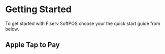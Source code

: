 # Getting Started

To get started with Fiserv SoftPOS choose your the quick start guide from below.
 
## Apple Tap to Pay

<!-- type: row -->

<!-- type: card
title: Quickstart guide for the iPhone SDK by Fiserv
description: This Package is an SDK that facilitates enabling Apple's Tap To Pay on iPhone functionality in your own app. With just a bit of configuration and a few lines of code, your iPhone app will be able to securely accept contactless payments on a supported iPhone without any additional hardware (e.g. POS terminal, external card reader device, etc.)
link: ?path=docs/Getting-Started/Getting-Started-Online.md
-->

<!-- type: card
title: Sample iPhone Application
description: This sample Swift app demonstrates the capabilities of Apple's Tap To Pay on iPhone functionality, leveraging Fiserv's TTP SDK
link: ?path=docs/Getting-Started/Getting-Started-InPerson.md
-->

<!-- type: row-end -->
